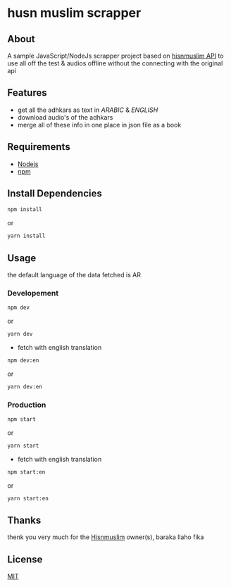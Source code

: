 # husn muslim scrapper

## About
A sample JavaScript/NodeJs scrapper project based on [hisnmuslim API](https://hisnmuslim.com/api/husn.json) to use all off the test & audios offline without the connecting with the original api

## Features
+ get all the adhkars as text in *ARABIC* & *ENGLISH*
+ download audio's of the adhkars
+ merge all of these info in one place in json file as a book

## Requirements
+ [Nodejs](https://nodejs.org/en/)
+ [npm](https://www.npmjs.com/)

## Install Dependencies
```sh
npm install
```
or
```sh
yarn install
```

## Usage
the default language of the data fetched is AR
### Developement
```sh
npm dev
```
or
```sh
yarn dev
```
+ fetch with english translation
```sh
npm dev:en
```
or
```sh
yarn dev:en
```
### Production
```sh
npm start
```
or
```sh
yarn start
```
+ fetch with english translation
```sh
npm start:en
```
or
```sh
yarn start:en
```

## Thanks
thenk you very much for the [Hisnmuslim](https://hisnmuslim.com/) owner(s), baraka llaho fika

## License
[MIT](./LICENSE)